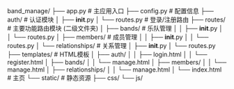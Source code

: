 band_manage/
├── app.py                  # 主应用入口
├── config.py               # 配置信息
├── auth/                   # 认证模块
│   ├── __init__.py
│   └── routes.py           # 登录/注册路由
├── routes/                 # 主要功能路由模块 (二级文件夹)
│   ├── bands/              # 乐队管理
│   │   ├── __init__.py
│   │   └── routes.py
│   ├── members/            # 成员管理
│   │   ├── __init__.py
│   │   └── routes.py
│   └── relationships/      # 关系管理
│       ├── __init__.py
│       └── routes.py
├── templates/              # HTML模板
│   ├── auth/
│   │   ├── login.html
│   │   └── register.html
│   ├── bands/
│   │   └── manage.html
│   ├── members/
│   │   └── manage.html
│   ├── relationships/
│   │   └── manage.html
│   └── index.html          # 主页
└── static/                 # 静态资源
    ├── css/
    └── js/